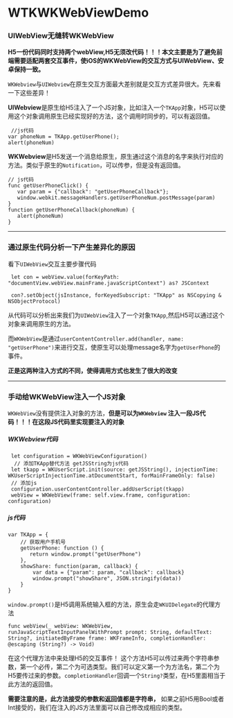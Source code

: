 # WTKWKWebViewDemo
### UIWebView无缝转WKWebView

**H5一份代码同时支持两个webView,H5无须改代码！！！本文主要是为了避免前端需要适配两套交互事件，使iOS的WKWebView的交互方式与UIWebView、安卓保持一致。**

`WKWebview`与`UIWebview`在原生交互方面最大差别就是交互方式差异很大。先来看一下这些差异！

 **UIWebview**是原生给H5注入了一个JS对象，比如注入一个`TKApp`对象，H5可以使用这个对象调用原生已经实现好的方法，这个调用时同步的，可以有返回值。
 
 ```
  //js代码
 var phoneNum = TKApp.getUserPhone();
 alert(phoneNum)
 ```
 **WKWebview**是H5发送一个消息给原生，原生通过这个消息的名字来执行对应的方法。类似于原生的`Notification`，可以传参，但是没有返回值。
 
 ```
 // js代码
 func getUserPhoneClick() {
 	var param = {"callback": "getUserPhoneCallback"};
 	window.webkit.messageHandlers.getUserPhoneNum.postMessage(param)
 }
 function getUserPhoneCallback(phoneNum) {
 	alert(phoneNum)
 }
 ```
****
### 通过原生代码分析一下产生差异化的原因

 看下`UIWebView`交互主要步骤代码
 
 ```
  let con = webView.value(forKeyPath: "documentView.webView.mainFrame.javaScriptContext") as? JSContext
 
  con?.setObject(jsInstance, forKeyedSubscript: "TKApp" as NSCopying & NSObjectProtocol)
 ```
 从代码可以分析出来我们为`UIWebView`注入了一个对象`TKApp`,然后H5可以通过这个对象来调用原生的方法。
 
 而`WKWebView`是通过`userContentController.add(handler, name: "getUserPhone")`来进行交互，使原生可以处理message名字为`getUserPhone`的事件。
 
 **正是这两种注入方式的不同，使得调用方式也发生了很大的改变**
 
 ****
 
### 手动给WKWebView注入一个JS对象
`WKWebView`没有提供注入对象的方法，**但是可以为`WKWebview` 注入一段JS代码！！！在这段JS代码里实现要注入的对象**
##### WKWebview代码

```
 let configuration = WKWebViewConfiguration()
  // 添加TKApp替代方法 getJSString为js代码
 let tkapp = WKUserScript.init(source: getJSString(), injectionTime: WKUserScriptInjectionTime.atDocumentStart, forMainFrameOnly: false)
 // 添加js
 configuration.userContentController.addUserScript(tkapp)
 webView = WKWebView(frame: self.view.frame, configuration: configuration)
```
##### js代码

```
var TKApp = {
    // 获取用户手机号
    getUserPhone: function () {
       return window.prompt("getUserPhone")
    },
    showShare: function(param, callback) {
        var data = {"param": param, "callback": callback}
        window.prompt("showShare", JSON.stringify(data))
    }
}
```
`window.prompt()`是H5调用系统输入框的方法，原生会走`WKUIDelegate`的代理方法

```
func webView(_ webView: WKWebView, runJavaScriptTextInputPanelWithPrompt prompt: String, defaultText: String?, initiatedByFrame frame: WKFrameInfo, completionHandler: @escaping (String?) -> Void)
```
 在这个代理方法中来处理H5的交互事件！
 这个方法H5可以传过来两个字符串参数，第一个必传，第二个为可选类型。我们可以定义第一个为方法名，第二个为H5要传过来的参数。`completionHandler`回调一个`String?`类型，在H5里面相当于此方法的返回值。
 
 **需要注意的是，此方法接受的参数和返回值都是字符串，** 如果之前H5用Bool或者Int接受的，我们在注入的JS方法里面可以自己修改成相应的类型。


